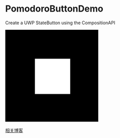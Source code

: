 # PomodoroButtonDemo

Create a UWP StateButton using the CompositionAPI

![](https://raw.githubusercontent.com/DinoChan/PomodoroButtonDemo/master/StateButton.gif)

[相关博客](https://www.cnblogs.com/dino623/p/create_a_PomodoroStateButton.html)
